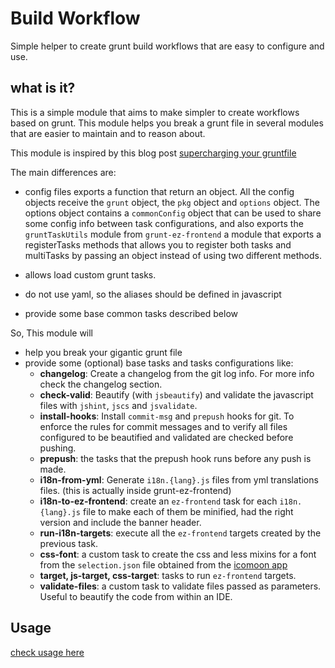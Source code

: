 # Build Workflow

Simple helper to create grunt build workflows that are easy to configure and use. 

## what is it?

This is a simple module that aims to make simpler to create workflows based on grunt. This module helps you break 
a grunt file in several modules that are easier to maintain and to reason about. 

This module is inspired by this blog post [supercharging your gruntfile](http://www.html5rocks.com/en/tutorials/tooling/supercharging-your-gruntfile/)

The main differences are:

- config files exports a function that return an object. All the config objects receive the `grunt` object, the `pkg` object and `options` object.
  The options object contains a `commonConfig` object that can be used to share some config info between task configurations,
  and also exports the `gruntTaskUtils` module from `grunt-ez-frontend` a module that exports a registerTasks methods that allows you to register
  both tasks and multiTasks by passing an object instead of using two different methods.

- allows load custom grunt tasks.
- do not use yaml, so the aliases should be defined in javascript
- provide some base common tasks described below

So, This module will 

- help you break your gigantic grunt file
- provide some (optional) base tasks and tasks configurations like: 
  - **changelog**: Create a changelog from the git log info. For more info check the changelog section.
  - **check-valid**: Beautify (with `jsbeautify`) and validate the javascript files with `jshint`, `jscs` and `jsvalidate`.
  - **install-hooks**: Install `commit-msg` and `prepush` hooks for git. To enforce the rules for commit messages
    and to verify all files configured to be beautified and validated are checked before pushing.
  - **prepush**: the tasks that the prepush hook runs before any push is made.
  - **i18n-from-yml**: Generate `i18n.{lang}.js` files from yml translations files. (this is actually inside grunt-ez-frontend)
  - **i18n-to-ez-frontend**: create an `ez-frontend` task for each `i18n.{lang}.js` file to make each of them be 
    minified, had the right version and include the banner header.  
  - **run-i18n-targets**: execute all the `ez-frontend` targets created by the previous task.
  - **css-font**: a custom task to create the css and less mixins for a font from the `selection.json` 
    file obtained from the [icomoon app](https://icomoon.io/app/#/select)
  - **target, js-target, css-target**: tasks to run `ez-frontend` targets.
  - **validate-files**: a custom task to validate files passed as parameters. Useful to beautify the code from within an IDE.

## Usage

[check usage here](docs/usage.md) 
